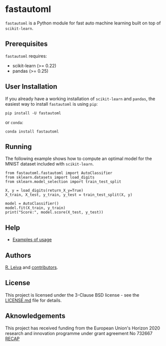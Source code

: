 # fastautoml 

``fastautoml`` is a Python module for fast auto machine learning built on top of ``scikit-learn``.

## Prerequisites

``fastautoml`` requires:

 * scikit-learn (>= 0.22)
 * pandas       (>= 0.25)

## User Installation

If you already have a working installation of ``scikit-learn`` and ``pandas``, the easiest way to install ``fastautoml`` is using ``pip``:

```
pip install -U fastautoml
```

or ``conda``:

```
conda install fastautoml
```

## Running

The following example shows how to compute an optimal model for the MNIST dataset included with ``scikit-learn``.

```
from fastautoml.fastautoml import AutoClassifier
from sklearn.datasets import load_digits
from sklearn.model_selection import train_test_split

X, y = load_digits(return_X_y=True)
X_train, X_test, y_train, y_test = train_test_split(X, y)

model = AutoClassifier()
model.fit(X_train, y_train)
print("Score:", model.score(X_test, y_test))
```

## Help

 * [Examples of usage](examples)

## Authors

[R. Leiva](https://github.com/rleiva) and [contributors](Contributors.md).

## License

This project is licensed under the 3-Clause BSD license - see the [LICENSE.md](LICENSE.md) file for details.

## Aknowledgements

This project has received funding from the European Union's Horizon 2020 research and innovation programme under grant agreement No 732667 [RECAP](https://recap-project.eu/)

